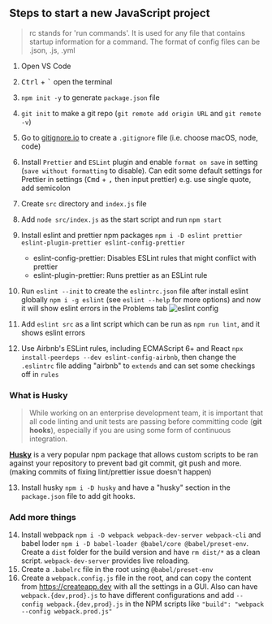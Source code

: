 ## Steps to start a new JavaScript project

> rc stands for 'run commands'. It is used for any file that contains startup information for a command. The format of config files can be .json, .js, .yml

1. Open VS Code
2. <kbd>Ctrl</kbd> + <kbd>`</kbd> open the terminal
3. `npm init -y` to generate `package.json` file
4. `git init` to make a git repo (`git remote add origin URL` and `git remote -v`)
5. Go to [gitignore.io](https://www.gitignore.io/) to create a `.gitignore` file (i.e. choose macOS, node, code)
6. Install `Prettier` and `ESLint` plugin and enable `format on save` in setting (`save without formatting` to disable). Can edit some default settings for Prettier in settings (<kbd>Cmd</kbd> + <kbd>,</kbd> then input prettier) e.g. use single quote, add semicolon
7. Create `src` directory and `index.js` file
8. Add `node src/index.js` as the start script and run `npm start`

9. Install eslint and prettier npm packages `npm i -D eslint prettier eslint-plugin-prettier eslint-config-prettier`
   - eslint-config-prettier: Disables ESLint rules that might conflict with prettier
   - eslint-plugin-prettier: Runs prettier as an ESLint rule
10. Run `eslint --init` to create the `eslintrc.json` file after install eslint globally `npm i -g eslint` (see `eslint --help` for more options) and now it will show eslint errors in the Problems tab
    ![eslint config](https://tva1.sinaimg.cn/large/007S8ZIlgy1geemtoq02yj30yg06gdhs.jpg)
11. Add `eslint src` as a lint script which can be run as `npm run lint`, and it shows eslint errors
12. Use Airbnb's ESLint rules, including ECMAScript 6+ and React `npx install-peerdeps --dev eslint-config-airbnb`, then change the `.eslintrc` file adding "airbnb" to `extends` and can set some checkings off in `rules`

### What is Husky

> While working on an enterprise development team, it is important that all code linting and unit tests are passing before committing code (**git hooks**), especially if you are using some form of continuous integration.

[**Husky**](https://github.com/typicode/husky) is a very popular npm package that allows custom scripts to be ran against your repository to prevent bad git commit, git push and more. (making commits of fixing lint/prettier issue doesn't happen)

13. Install husky `npm i -D husky` and have a "husky" section in the `package.json` file to add git hooks.

### Add more things

14. Install webpack `npm i -D webpack webpack-dev-server webpack-cli` and babel loder `npm i -D babel-loader @babel/core @babel/preset-env`. Create a `dist` folder for the build version and have `rm dist/*` as a clean script. `webpack-dev-server` provides live reloading.
15. Create a `.babelrc` file in the root using `@babel/preset-env`
16. Create a `webpack.config.js` file in the root, and can copy the content from https://createapp.dev with all the settings in a GUI. Also can have `webpack.{dev,prod}.js` to have different configurations and add `--config webpack.{dev,prod}.js` in the NPM scripts like `"build": "webpack --config webpack.prod.js"`
